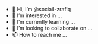 - 👋 Hi, I’m @sociail-zrafiq
- 👀 I’m interested in ...
- 🌱 I’m currently learning ...
- 💞️ I’m looking to collaborate on ...
- 📫 How to reach me ...

<!---
sociail-zrafiq/sociail-zrafiq is a ✨ special ✨ repository because its `README.md` (this file) appears on your GitHub profile.
You can click the Preview link to take a look at your changes.
--->
